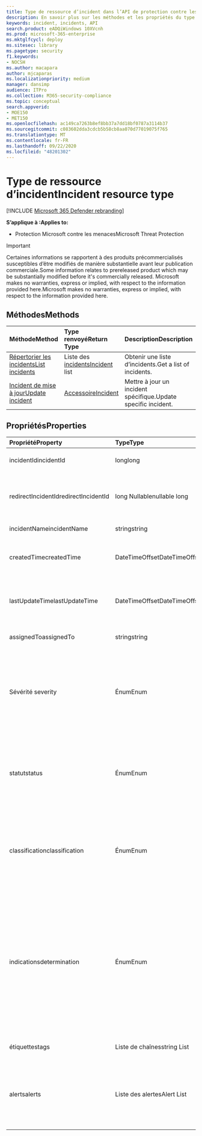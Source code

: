 ```yaml
---
title: Type de ressource d’incident dans l’API de protection contre les menaces Microsoft
description: En savoir plus sur les méthodes et les propriétés du type de ressource incident dans Microsoft Threat Protection
keywords: incident, incidents, API
search.product: eADQiWindows 10XVcnh
ms.prod: microsoft-365-enterprise
ms.mktglfcycl: deploy
ms.sitesec: library
ms.pagetype: security
f1.keywords:
- NOCSH
ms.author: macapara
author: mjcaparas
ms.localizationpriority: medium
manager: dansimp
audience: ITPro
ms.collection: M365-security-compliance
ms.topic: conceptual
search.appverid:
- MOE150
- MET150
ms.openlocfilehash: ac149ca7263b8ef8bb37a7dd18bf0787a3114b37
ms.sourcegitcommit: c083602dda3cdcb5b58cb8aa070d77019075f765
ms.translationtype: MT
ms.contentlocale: fr-FR
ms.lasthandoff: 09/22/2020
ms.locfileid: "48201302"
---
```

# <a name="incident-resource-type"></a><span data-ttu-id="532d0-104">Type de ressource d’incident</span><span class="sxs-lookup"><span data-stu-id="532d0-104">Incident resource type</span></span>

[!INCLUDE [Microsoft 365 Defender rebranding](../includes/microsoft-defender.md)]


<span data-ttu-id="532d0-105">**S’applique à :**</span><span class="sxs-lookup"><span data-stu-id="532d0-105">**Applies to:**</span></span>
- <span data-ttu-id="532d0-106">Protection Microsoft contre les menaces</span><span class="sxs-lookup"><span data-stu-id="532d0-106">Microsoft Threat Protection</span></span>

>[!IMPORTANT] 
><span data-ttu-id="532d0-107">Certaines informations se rapportent à des produits précommercialisés susceptibles d’être modifiés de manière substantielle avant leur publication commerciale.</span><span class="sxs-lookup"><span data-stu-id="532d0-107">Some information relates to prereleased product which may be substantially modified before it's commercially released.</span></span> <span data-ttu-id="532d0-108">Microsoft makes no warranties, express or implied, with respect to the information provided here.</span><span class="sxs-lookup"><span data-stu-id="532d0-108">Microsoft makes no warranties, express or implied, with respect to the information provided here.</span></span>

## <a name="methods"></a><span data-ttu-id="532d0-109">Méthodes</span><span class="sxs-lookup"><span data-stu-id="532d0-109">Methods</span></span>

<span data-ttu-id="532d0-110">Méthode</span><span class="sxs-lookup"><span data-stu-id="532d0-110">Method</span></span> |<span data-ttu-id="532d0-111">Type renvoyé</span><span class="sxs-lookup"><span data-stu-id="532d0-111">Return Type</span></span> |<span data-ttu-id="532d0-112">Description</span><span class="sxs-lookup"><span data-stu-id="532d0-112">Description</span></span>
:---|:---|:---
[<span data-ttu-id="532d0-113">Répertorier les incidents</span><span class="sxs-lookup"><span data-stu-id="532d0-113">List incidents</span></span>](api-list-incidents.md) | <span data-ttu-id="532d0-114">Liste des [incidents](api-incident.md)</span><span class="sxs-lookup"><span data-stu-id="532d0-114">[Incident](api-incident.md) list</span></span> | <span data-ttu-id="532d0-115">Obtenir une liste d’incidents.</span><span class="sxs-lookup"><span data-stu-id="532d0-115">Get a list of incidents.</span></span>
[<span data-ttu-id="532d0-116">Incident de mise à jour</span><span class="sxs-lookup"><span data-stu-id="532d0-116">Update incident</span></span>](api-update-incidents.md) | [<span data-ttu-id="532d0-117">Accessoire</span><span class="sxs-lookup"><span data-stu-id="532d0-117">Incident</span></span>](api-incident.md) | <span data-ttu-id="532d0-118">Mettre à jour un incident spécifique.</span><span class="sxs-lookup"><span data-stu-id="532d0-118">Update specific incident.</span></span>


## <a name="properties"></a><span data-ttu-id="532d0-119">Propriétés</span><span class="sxs-lookup"><span data-stu-id="532d0-119">Properties</span></span>

<span data-ttu-id="532d0-120">Propriété</span><span class="sxs-lookup"><span data-stu-id="532d0-120">Property</span></span> |    <span data-ttu-id="532d0-121">Type</span><span class="sxs-lookup"><span data-stu-id="532d0-121">Type</span></span>    |    <span data-ttu-id="532d0-122">Description</span><span class="sxs-lookup"><span data-stu-id="532d0-122">Description</span></span>
:---|:---|:---
<span data-ttu-id="532d0-123">incidentId</span><span class="sxs-lookup"><span data-stu-id="532d0-123">incidentId</span></span> | <span data-ttu-id="532d0-124">long</span><span class="sxs-lookup"><span data-stu-id="532d0-124">long</span></span> | <span data-ttu-id="532d0-125">ID unique de l’incident.</span><span class="sxs-lookup"><span data-stu-id="532d0-125">Incident unique ID.</span></span>
<span data-ttu-id="532d0-126">redirectIncidentId</span><span class="sxs-lookup"><span data-stu-id="532d0-126">redirectIncidentId</span></span> | <span data-ttu-id="532d0-127">long Nullable</span><span class="sxs-lookup"><span data-stu-id="532d0-127">nullable long</span></span> | <span data-ttu-id="532d0-128">ID d’incident vers lequel l’incident actuel a été fusionné.</span><span class="sxs-lookup"><span data-stu-id="532d0-128">The Incident ID the current Incident was merged to.</span></span>
<span data-ttu-id="532d0-129">incidentName</span><span class="sxs-lookup"><span data-stu-id="532d0-129">incidentName</span></span> | <span data-ttu-id="532d0-130">string</span><span class="sxs-lookup"><span data-stu-id="532d0-130">string</span></span> | <span data-ttu-id="532d0-131">Nom de l’incident.</span><span class="sxs-lookup"><span data-stu-id="532d0-131">The name of the Incident.</span></span>
<span data-ttu-id="532d0-132">createdTime</span><span class="sxs-lookup"><span data-stu-id="532d0-132">createdTime</span></span> | <span data-ttu-id="532d0-133">DateTimeOffset</span><span class="sxs-lookup"><span data-stu-id="532d0-133">DateTimeOffset</span></span> | <span data-ttu-id="532d0-134">Date et heure (en UTC) de création de l’incident.</span><span class="sxs-lookup"><span data-stu-id="532d0-134">The date and time (in UTC) the Incident was created.</span></span>
<span data-ttu-id="532d0-135">lastUpdateTime</span><span class="sxs-lookup"><span data-stu-id="532d0-135">lastUpdateTime</span></span> | <span data-ttu-id="532d0-136">DateTimeOffset</span><span class="sxs-lookup"><span data-stu-id="532d0-136">DateTimeOffset</span></span> | <span data-ttu-id="532d0-137">Date et heure de la dernière mise à jour de l’incident (en UTC).</span><span class="sxs-lookup"><span data-stu-id="532d0-137">The date and time (in UTC) the Incident was last updated.</span></span>
<span data-ttu-id="532d0-138">assignedTo</span><span class="sxs-lookup"><span data-stu-id="532d0-138">assignedTo</span></span> | <span data-ttu-id="532d0-139">string</span><span class="sxs-lookup"><span data-stu-id="532d0-139">string</span></span> | <span data-ttu-id="532d0-140">Propriétaire de l’incident.</span><span class="sxs-lookup"><span data-stu-id="532d0-140">Owner of the Incident.</span></span>
<span data-ttu-id="532d0-141">Sévérité </span><span class="sxs-lookup"><span data-stu-id="532d0-141">severity</span></span> | <span data-ttu-id="532d0-142">Énum</span><span class="sxs-lookup"><span data-stu-id="532d0-142">Enum</span></span> | <span data-ttu-id="532d0-143">Gravité de l’incident.</span><span class="sxs-lookup"><span data-stu-id="532d0-143">Severity of the Incident.</span></span> <span data-ttu-id="532d0-144">Les valeurs possibles sont les suivantes : ```UnSpecified``` , ```Informational``` , ```Low``` ```Medium``` et ```High``` .</span><span class="sxs-lookup"><span data-stu-id="532d0-144">Possible values are: ```UnSpecified```, ```Informational```, ```Low```, ```Medium``` and ```High```.</span></span>
<span data-ttu-id="532d0-145">statut</span><span class="sxs-lookup"><span data-stu-id="532d0-145">status</span></span> | <span data-ttu-id="532d0-146">Énum</span><span class="sxs-lookup"><span data-stu-id="532d0-146">Enum</span></span> | <span data-ttu-id="532d0-147">Indique l’état actuel de l’incident.</span><span class="sxs-lookup"><span data-stu-id="532d0-147">Specifies the current status of the incident.</span></span> <span data-ttu-id="532d0-148">Les valeurs possibles sont les suivantes : ```Active``` ```Resolved``` et ```Redirected``` .</span><span class="sxs-lookup"><span data-stu-id="532d0-148">Possible values are: ```Active```, ```Resolved``` and ```Redirected```.</span></span>
<span data-ttu-id="532d0-149">classification</span><span class="sxs-lookup"><span data-stu-id="532d0-149">classification</span></span> | <span data-ttu-id="532d0-150">Énum</span><span class="sxs-lookup"><span data-stu-id="532d0-150">Enum</span></span> | <span data-ttu-id="532d0-151">Spécification de l’incident.</span><span class="sxs-lookup"><span data-stu-id="532d0-151">Specification of the incident.</span></span> <span data-ttu-id="532d0-152">Les valeurs possibles sont ```Unknown```, ```FalsePositive``` et ```TruePositive```.</span><span class="sxs-lookup"><span data-stu-id="532d0-152">Possible values are: ```Unknown```, ```FalsePositive```, ```TruePositive```.</span></span>
<span data-ttu-id="532d0-153">indications</span><span class="sxs-lookup"><span data-stu-id="532d0-153">determination</span></span> | <span data-ttu-id="532d0-154">Énum</span><span class="sxs-lookup"><span data-stu-id="532d0-154">Enum</span></span> | <span data-ttu-id="532d0-155">Indique la détermination de l’incident.</span><span class="sxs-lookup"><span data-stu-id="532d0-155">Specifies the determination of the incident.</span></span> <span data-ttu-id="532d0-156">Les valeurs possibles sont les suivantes : ```NotAvailable```, ```Apt```, ```Malware```, ```SecurityPersonnel```, ```SecurityTesting```, ```UnwantedSoftware``` et ```Other```.</span><span class="sxs-lookup"><span data-stu-id="532d0-156">Possible values are: ```NotAvailable```, ```Apt```, ```Malware```, ```SecurityPersonnel```, ```SecurityTesting```, ```UnwantedSoftware```, ```Other```.</span></span>
<span data-ttu-id="532d0-157">étiquettes</span><span class="sxs-lookup"><span data-stu-id="532d0-157">tags</span></span> | <span data-ttu-id="532d0-158">Liste de chaînes</span><span class="sxs-lookup"><span data-stu-id="532d0-158">string List</span></span> | <span data-ttu-id="532d0-159">Liste des balises incident.</span><span class="sxs-lookup"><span data-stu-id="532d0-159">List of Incident tags.</span></span>
<span data-ttu-id="532d0-160">alerts</span><span class="sxs-lookup"><span data-stu-id="532d0-160">alerts</span></span> | <span data-ttu-id="532d0-161">Liste des alertes</span><span class="sxs-lookup"><span data-stu-id="532d0-161">Alert List</span></span> | <span data-ttu-id="532d0-162">Liste des alertes associées.</span><span class="sxs-lookup"><span data-stu-id="532d0-162">List of related alerts.</span></span> <span data-ttu-id="532d0-163">Voir des exemples dans la documentation de l’API des [incidents de liste](api-list-incidents.md) .</span><span class="sxs-lookup"><span data-stu-id="532d0-163">See examples at [List incidents](api-list-incidents.md) API documentation.</span></span>

